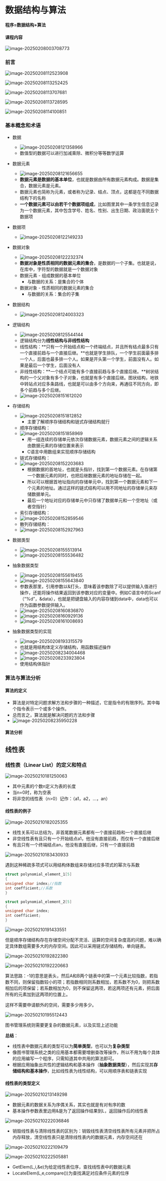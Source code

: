 # 数据结构与算法

**程序=数据结构+算法**

#### 课程内容

![image-20250208003708773](image/image-20250208003708773.png)

### 前言

![image-20250208112523908](image/image-20250208112523908.png)

![image-20250208113252425](image/image-20250208113252425.png)

![image-20250208113707681](image/image-20250208113707681.png)

![image-20250208113728595](image/image-20250208113728595.png)

![image-20250208114100851](image/image-20250208114100851.png)

### 基本概念和术语

- 数据
  - ![image-20250208121358966](image/image-20250208121358966.png)
  - 数值型的数据可以进行加减乘除、微积分等等数学运算
- 数据元素
  - ![image-20250208121656655](image/image-20250208121656655.png)
  - **数据元素是数据的基本单位**，也就是数据由所有数据元素构成。数据是集合，数据元素是元素。
  - 数据元素也简称为元素，或者称为记录、结点、顶点，这都是在不同数据结构下的名称
  - **一个数据元素可以由若干个数据项组成**，比如图里其中一条学生信息记录为一个数据元素，其中包含学号、姓名、性别、出生日期、政治面貌五个数据项
- 数据项
  - ![image-20250208122149233](image/image-20250208122149233.png)
- 数据对象
  - ![image-20250208122232374](image/image-20250208122232374.png)
  - **数据对象是性质相同的数据元素的集合**，是数据的一个子集。也就是说，在库中，字符型的数据就是一个数据对象
  - 数据元素 - 组成数据的基本单位
    - 与数据的关系：是集合的个体
  - 数据对象 - 性质相同的数据元素的集合
    - 与数据的关系：集合的子集
- 数据结构
  - ![image-20250208124003323](image/image-20250208124003323.png)
- 逻辑结构
  - ![image-20250208125544144](image/image-20250208125544144.png)
  - 逻辑结构分为**线性结构与非线性结构**
  - 线性结构：**只有一个开始结点和一个终端结点，并且所有结点最多只有一个直接前趋与一个直接后继。**也就是学生排队，一个学生前面最多排一个人，后面也最多排一个人。如果是开头第一个学生，前面没有人。如果是最后一个学生，后面没有人
  - 非线性结构：**一个结点可能有多个直接前趋与多个直接后继。**树状结构的一个父对象有多个子对象，也就是有多个直接后继。图状结构，地铁中转站点对应多条路线，也就是可以由多个方向来，再通往不同方向，即多个前趋与多个后继。
  - ![image-20250208151612020](image/image-20250208151612020.png)
- 存储结构
  - ![image-20250208151812852](image/image-20250208151812852.png)
    - 主要了解顺序存储结构和链式存储结构就行
  - 顺序存储结构：
  - ![image-20250208151858969](image/image-20250208151858969.png)
    - 用一组连续的存储单元依次存储数据元素，数据元素之间的逻辑关系由数据元素的存储位置来表示
    - C语言中用数组来实现顺序存储结构
  - 链式存储结构：
  - ![image-20250208152203683](image/image-20250208152203683.png)
    - 根据数据的首地址，也就是头指针，找到第一个数据元素。在存储第一个数据元素的同时，也把后继数据元素的地址存储在一起。
    - 所以可以根据首地址指向的存储单元中，找到第一个数据元素和下一个元素的地址。通过这样的链式结构可以用不同地址的存储单元来存储数据单元。
    - 最后一个地址对应的存储单元中只存储了数据单元和一个空地址（或者空指针）
  - 索引存储结构：
  - ![image-20250208152859546](image/image-20250208152859546.png)
  - 散列存储结构：
  - ![image-20250208152927963](image/image-20250208152927963.png)
- 数据类型
  - ![image-20250208155513914](image/image-20250208155513914.png)
  - ![image-20250208155536482](image/image-20250208155536482.png)
- 抽象数据类型
  - ![image-20250208155619455](image/image-20250208155619455.png)
  - ![image-20250208155643840](image/image-20250208155643840.png)
  - 参数表那里，引用参数以&打头，意味着该参数除了可以提供输入值进行操作，还能将操作结果返回到该参数对应的变量中。例如C语言中的Scanf（“%d”，&data），也就是把键盘输入的内容存储到data中，data也可以作为函数参数提供输入。
  - ![image-20250208160836870](image/image-20250208160836870.png)
  - ![image-20250208160929136](image/image-20250208160929136.png)
  - ![image-20250208161008693](image/image-20250208161008693.png)

- 抽象数据类型的实现
  - ![image-20250208193315579](image/image-20250208193315579.png)
  - 也就是用结构体定义存储结构，用函数描述操作
  - ![image-20250208234004468](image/image-20250208234004468.png)
  - ![image-20250208233923804](image/image-20250208233923804.png)
  - 使用结构体指针

### 算法与算法分析

#### 算法的定义

- 算法是对特定问题求解方法和步骤的一种描述，它是指令的有限序列。其中每个指令表示一个或多个操作。
- 总而言之，算法就是解决问题的方法和步骤
- ![image-20250208235950228](image/image-20250208235950228.png)

#### 算法分析

## 线性表

### 线性表（Linear List）的定义和特点

![image-20250210181250063](image/image-20250210181250063.png)

- 其中元素的个数n定义为表的长度
- 当n=0时，称为空表
- 将非空的线性表（n>0）记作：（a1，a2，...，an）

#### 线性表的例子

![image-20250210182025355](image/image-20250210182025355.png)

- 线性关系可以总结为，非首尾数据元素都有一个直接前趋和一个直接后继
- 非空线性表有且只有一个开始结点a1，他没有直接前趋，而仅有一个直接后继
- 有且只有一个终端结点an，他没有直接后继，只有一个直接前趋

![image-20250210183430933](image/image-20250210183430933.png)

遇到这种稀疏多项式可以用结构体数组来存储对应多项式的幂次与系数

```c
struct polynomial_element_1[5]
{
unsigned char index;//指数
int coefficient;//系数
}

struct polynomial_element_2[5]
{
unsigned char index;
int coefficient;
}
```

![image-20250210191433551](image/image-20250210191433551.png)

但是顺序存储结构存在存储空间分配不灵活、运算的空间复杂度高的问题，难以确定具体数组需要多大的内存空间。因此可以采用链式存储结构，单向链表。

![image-20250210192822380](image/image-20250210192822380.png)

![image-20250210192220663](image/image-20250210192220663.png)

算法思路：-1的意思是表头，然后A和B两个链表中的第一个元素比较指数，若指数不同，则保留指数较小的项；若指数相同则系数相加，若系数不为0，则把系数相加后的项保留；若系数相加为0，则不保留这两项，若这两项还有元素，把后面所有的元素加到这两项的位置上。

这样不需要申请额外的空间，需要多少用多少。

![image-20250210195512443](image/image-20250210195512443.png)

图书管理系统则需要更复杂的数据元素，以及实现上述功能

**总结**：

- 线性表中数据元素的类型可以为**简单类型**，也可以为**复杂类型**
- 像图书管理系统之类的应用基本都需要增删查改等操作，所以不用为每个具体的应用编写一个程序，只需知道其中共用的算法即可。
- 根据应用抽象出共性的逻辑结构和基本操作（**抽象数据类型**），然后实现其**存储结构和基本操作**，比如线性表为线性结构，可以用顺序表和链表实现

#### 线性表的类型定义

![image-20250210213149298](image/image-20250210213149298.png)

- 数据元素的数据关系为序偶关系，其实也就是有对有序的数
- 基本操作参数表里边用&是为了返回操作结果到L，返回操作后的线性表

![image-20250210222036846](image/image-20250210222036846.png)

- 销毁线性表与清除线性表的区别为：销毁线性表清空线性表所有元素并把所占内存释放，清空线性表只是清除线性表内的数据元素，内存空间还在

![image-20250210222109479](image/image-20250210222109479.png)

![image-20250210222505881](image/image-20250210222505881.png)

- GetElem(L,i,&e)为给定线性表位序，查找线性表中的数据元素
- LocateElem(L,e,compare())为查找满足对应条件元素的位序